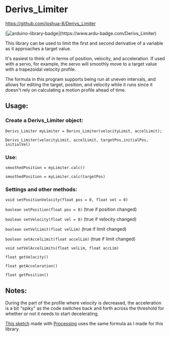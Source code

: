 # Derivs_Limiter

https://github.com/joshua-8/Derivs_Limiter

[![arduino-library-badge](https://www.ardu-badge.com/badge/Derivs_Limiter.svg?)](https://www.ardu-badge.com/Derivs_Limiter)

This library can be used to limit the first and second derivative of a variable as it approaches a target value.

It's easiest to think of in terms of position, velocity, and acceleration. 
If used with a servo, for example, the servo will smoothly move to a target value with a trapezoidal velocity profile.

The formula in this program supports being run at uneven intervals, and allows for editing the target, position, and velocity while it runs since it doesn't rely on calculating a motion profile ahead of time.

## Usage:

### Create a Derivs_Limiter object:
`Derivs_Limiter myLimiter = Derivs_Limiter(velocityLimit, accelLimit);`

`Derivs_Limiter(velocityLimit, accelLimit, targetPos,initialPos, initialVel)`

### Use:

`smoothedPosition = myLimiter.calc()`

`smoothedPosition = myLimiter.calc(targetPos)`

### Settings and other methods:

`void setPositionVelocity(float pos = 0, float vel = 0)`

`boolean setPosition(float pos = 0)` (true if position changed)

`boolean setVelocity(float vel = 0)` (true if velocity changed)

`boolean setVelLimit(float velLim)` (true if limit changed)

`boolean setAccelLimit(float accelLim)` (true if limit changed)

`void setVelAccelLimits(float velLim, float accLim)`

`float getVelocity()`

`float getAcceleration()`

`float getPosition()`

## Notes:

During the part of the profile where velocity is decreased, the acceleration is a bit "spiky" as the code switches back and forth across the threshold for whether or not it needs to start decelerating.


[This sketch](https://gist.github.com/joshua-8/3209f2f400a0e68dead911b8743fc5f0) made with [Processing](https://processing.org/) uses the same formula as I made for this library.
